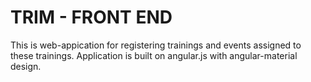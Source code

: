 # TRIM - FRONT END
This is web-appication for registering trainings and events assigned to these trainings. Application is built on angular.js with angular-material design.


